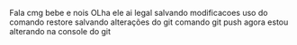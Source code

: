 Fala cmg bebe e nois
OLha ele ai
legal
salvando modificacoes
uso do comando restore
salvando alterações do git
comando git push
agora estou alterando na console do git
